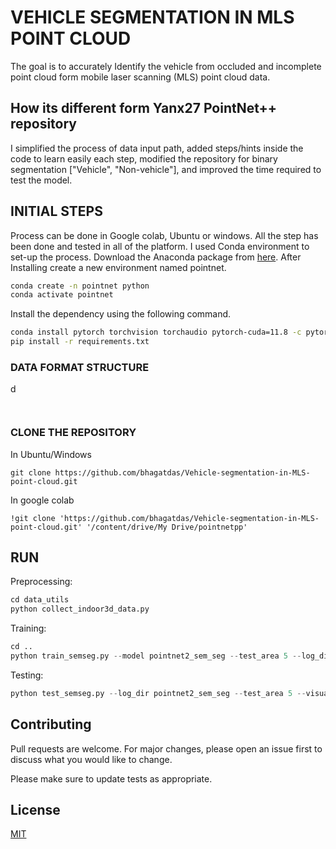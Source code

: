 # VEHICLE SEGMENTATION IN MLS POINT CLOUD

The goal is to accurately Identify the vehicle from occluded and incomplete point cloud form mobile laser scanning (MLS) point cloud data.

## How its different form Yanx27 PointNet++ repository
I simplified the process of data input path, added steps/hints inside the code to learn easily each step, modified the repository for binary segmentation ["Vehicle", "Non-vehicle"], and improved the time required to test the model.

## INITIAL STEPS

Process can be done in Google colab, Ubuntu or windows. All the step has been done and tested in all of the platform.
I used Conda environment to set-up the process. Download the Anaconda package from [here](https://www.anaconda.com/download/). After Installing create a new environment named pointnet. 

```bash
conda create -n pointnet python
conda activate pointnet
```
Install the dependency using the following command.
```bash
conda install pytorch torchvision torchaudio pytorch-cuda=11.8 -c pytorch -c nvidia
pip install -r requirements.txt
```

### DATA FORMAT STRUCTURE
d
``` git


```


### CLONE THE REPOSITORY
In Ubuntu/Windows
``` git
git clone https://github.com/bhagatdas/Vehicle-segmentation-in-MLS-point-cloud.git
```

In google colab
``` git
!git clone 'https://github.com/bhagatdas/Vehicle-segmentation-in-MLS-point-cloud.git' '/content/drive/My Drive/pointnetpp'
```

## RUN
Preprocessing:

```python
cd data_utils
python collect_indoor3d_data.py
```
Training:

```python
cd ..
python train_semseg.py --model pointnet2_sem_seg --test_area 5 --log_dir pointnet2_sem_seg --optimizer Adam --epoch 32
```

Testing:
```python
python test_semseg.py --log_dir pointnet2_sem_seg --test_area 5 --visual
```

## Contributing

Pull requests are welcome. For major changes, please open an issue first
to discuss what you would like to change.

Please make sure to update tests as appropriate.

## License

[MIT](https://choosealicense.com/licenses/mit/)
